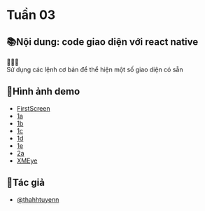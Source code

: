 # Tuần 03

## 📚Nội dung: code giao diện với react native

📝📝📝\
Sử dụng các lệnh cơ bản để thể hiện một số giao diện có sẵn

## 🎑Hình ảnh demo
- [FirstScreen](https://github.com/thahhtuyenn/TranThiThanhTuyen_ReactNative/blob/main/ReactNativeLab03/assets/imageScreenCode/FirstScreen.jpg)
- [1a](https://github.com/thahhtuyenn/TranThiThanhTuyen_ReactNative/blob/main/ReactNativeLab03/assets/imageScreenCode/1a.jpg)
- [1b](https://github.com/thahhtuyenn/TranThiThanhTuyen_ReactNative/blob/main/ReactNativeLab03/assets/imageScreenCode/1b.jpg)
- [1c](https://github.com/thahhtuyenn/TranThiThanhTuyen_ReactNative/blob/main/ReactNativeLab03/assets/imageScreenCode/1c.jpg)
- [1d](https://github.com/thahhtuyenn/TranThiThanhTuyen_ReactNative/blob/main/ReactNativeLab03/assets/imageScreenCode/1d.jpg)
- [1e](https://github.com/thahhtuyenn/TranThiThanhTuyen_ReactNative/blob/main/ReactNativeLab03/assets/imageScreenCode/1e.jpg)
- [2a](https://github.com/thahhtuyenn/TranThiThanhTuyen_ReactNative/blob/main/ReactNativeLab03/assets/imageScreenCode/2a.jpg)
- [XMEye](https://github.com/thahhtuyenn/TranThiThanhTuyen_ReactNative/blob/main/ReactNativeLab03/assets/imageScreenCode/XMEye.jpg)

## 👤Tác giả

- [@thahhtuyenn](https://github.com/thahhtuyenn)
